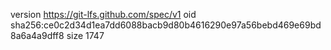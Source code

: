 version https://git-lfs.github.com/spec/v1
oid sha256:ce0c2d34d1ea7dd6088bacb9d80b4616290e97a56bebd469e69bd8a6a4a9dff8
size 1747

